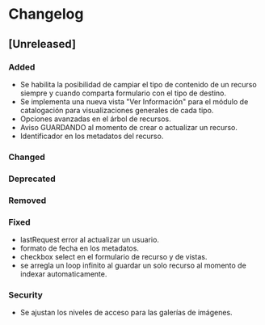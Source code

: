 # Changelog

## [Unreleased]

### Added
- Se habilita la posibilidad de campiar el tipo de contenido de un recurso siempre y cuando comparta formulario con el tipo de destino.
- Se implementa una nueva vista "Ver Información" para el módulo de catalogación para visualizaciones generales de cada tipo.
- Opciones avanzadas en el árbol de recursos.
- Aviso GUARDANDO al momento de crear o actualizar un recurso.
- Identificador en los metadatos del recurso.

### Changed

### Deprecated

### Removed

### Fixed
- lastRequest error al actualizar un usuario.
- formato de fecha en los metadatos.
- checkbox select en el formulario de recurso y de vistas.
- se arregla un loop infinito al guardar un solo recurso al momento de indexar automaticamente.

### Security
- Se ajustan los niveles de acceso para las galerías de imágenes.